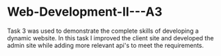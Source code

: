 # Web-Development-II---A3
Task 3 was used to demonstrate the complete skills of developing a dynamic website. In this task I improved the client site and developed the admin site while adding more relevant api's to meet the requirements.
